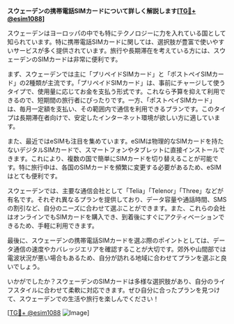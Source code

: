 **スウェーデンの携帯電話SIMカードについて詳しく解説します[[TG💪+ @esim1088](https://t.me/s/esim1088)]**

スウェーデンはヨーロッパの中でも特にテクノロジーに力を入れている国として知られています。特に携帯電話SIMカードに関しては、選択肢が豊富で使いやすいサービスが多く提供されています。旅行や長期滞在を考えている方には、スウェーデンのSIMカードは非常に便利です。

まず、スウェーデンでは主に「プリペイドSIMカード」と「ポストペイSIMカード」の2種類が主流です。「プリペイドSIMカード」は、事前にチャージして使うタイプで、使用量に応じてお金を支払う形式です。これなら予算を抑えて利用できるので、短期間の旅行者にぴったりです。一方、「ポストペイSIMカード」は、毎月一定額を支払い、その範囲内で通信を利用できるプランです。このタイプは長期滞在者向けで、安定したインターネット環境が欲しい方に適しています。

また、最近ではeSIMも注目を集めています。eSIMは物理的なSIMカードを持たないデジタルSIMカードで、スマートフォンやタブレットに直接インストールできます。これにより、複数の国で簡単にSIMカードを切り替えることが可能です。特に旅行中は、各国のSIMカードを頻繁に変更する必要があるため、eSIMはとても便利です。

スウェーデンでは、主要な通信会社として「Telia」「Telenor」「Three」などが有名です。それぞれ異なるプランを提供しており、データ容量や通話時間、SMSの割引など、自分のニーズに合わせて選ぶことができます。また、これらの会社はオンラインでもSIMカードを購入でき、到着後にすぐにアクティベーションできるため、手軽に利用できます。

最後に、スウェーデンの携帯電話SIMカードを選ぶ際のポイントとしては、データ通信の速度やカバレッジエリアを確認することが大切です。郊外や山間部では電波状況が悪い場合もあるため、自分が訪れる地域に合わせてプランを選ぶと良いでしょう。

いかがでしたか？スウェーデンのSIMカードは多様な選択肢があり、自分のライフスタイルに合わせて柔軟に対応できます。ぜひ自分に合ったプランを見つけて、スウェーデンでの生活や旅行を楽しんでください！

[[TG💪+ @esim1088](https://t.me/s/esim1088) ![Image](https://i.postimg.cc/Y0z9fWf4/image.png)]